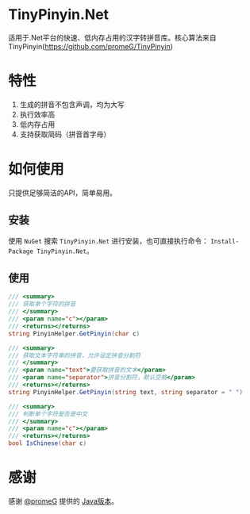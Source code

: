 # TinyPinyin.Net
适用于.Net平台的快速、低内存占用的汉字转拼音库。核心算法来自TinyPinyin(https://github.com/promeG/TinyPinyin)

# 特性

1. 生成的拼音不包含声调，均为大写
2. 执行效率高
3. 低内存占用
4. 支持获取简码（拼音首字母）

# 如何使用

只提供足够简洁的API，简单易用。

## 安装

使用 `NuGet` 搜索 `TinyPinyin.Net` 进行安装，也可直接执行命令： `Install-Package TinyPinyin.Net`。

## 使用

```csharp
/// <summary>
/// 获取单个字符的拼音
/// </summary>
/// <param name="c"></param>
/// <returns></returns>
string PinyinHelper.GetPinyin(char c)

/// <summary>
/// 获取文本字符串的拼音，允许设定拼音分割符
/// </summary>
/// <param name="text">要获取拼音的文本</param>
/// <param name="separator">拼音分割符，默认空格</param>
/// <returns></returns>
string PinyinHelper.GetPinyin(string text, string separator = " ")

/// <summary>
/// 判断单个字符是否是中文
/// </summary>
/// <param name="c"></param>
/// <returns></returns>
bool IsChinese(char c)
```

# 感谢

感谢 [@promeG](https://github.com/promeG) 提供的 [Java版本](https://github.com/promeG/TinyPinyin)。
